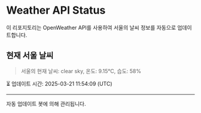 
# Weather API Status

이 리포지토리는 OpenWeather API를 사용하여 서울의 날씨 정보를 자동으로 업데이트합니다.

## 현재 서울 날씨
> 서울의 현재 날씨: clear sky, 온도: 9.15°C, 습도: 58%

⏳ 업데이트 시간: 2025-03-21 11:54:09 (UTC)

---
자동 업데이트 봇에 의해 관리됩니다.
